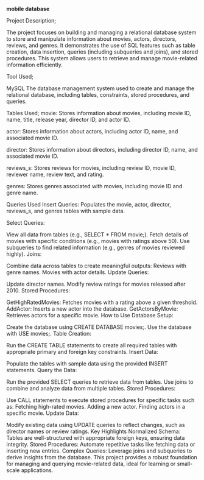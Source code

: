 **mobile database**

Project Description;

The project focuses on building and managing a relational database system to store and manipulate information about movies, actors, directors, reviews, and genres. It demonstrates the use of SQL features such as table creation, data insertion, queries (including subqueries and joins), and stored procedures. This system allows users to retrieve and manage movie-related information efficiently.

Tool Used;

MySQL
The database management system used to create and manage the relational database, including tables, constraints, stored procedures, and queries.

Tables Used;
movie:
Stores information about movies, including movie ID, name, title, release year, director ID, and actor ID.

actor:
Stores information about actors, including actor ID, name, and associated movie ID.

director:
Stores information about directors, including director ID, name, and associated movie ID.

reviews_s:
Stores reviews for movies, including review ID, movie ID, reviewer name, review text, and rating.

genres:
Stores genres associated with movies, including movie ID and genre name.

Queries Used
Insert Queries:
Populates the movie, actor, director, reviews_s, and genres tables with sample data.

Select Queries:

View all data from tables (e.g., SELECT * FROM movie;).
Fetch details of movies with specific conditions (e.g., movies with ratings above 50).
Use subqueries to find related information (e.g., genres of movies reviewed highly).
Joins:

Combine data across tables to create meaningful outputs:
Reviews with genre names.
Movies with actor details.
Update Queries:

Update director names.
Modify review ratings for movies released after 2010.
Stored Procedures:

GetHighRatedMovies: Fetches movies with a rating above a given threshold.
AddActor: Inserts a new actor into the database.
GetActorsByMovie: Retrieves actors for a specific movie.
How to Use
Database Setup:

Create the database using CREATE DATABASE movies;.
Use the database with USE movies;.
Table Creation:

Run the CREATE TABLE statements to create all required tables with appropriate primary and foreign key constraints.
Insert Data:

Populate the tables with sample data using the provided INSERT statements.
Query the Data:

Run the provided SELECT queries to retrieve data from tables.
Use joins to combine and analyze data from multiple tables.
Stored Procedures:

Use CALL statements to execute stored procedures for specific tasks such as:
Fetching high-rated movies.
Adding a new actor.
Finding actors in a specific movie.
Update Data:

Modify existing data using UPDATE queries to reflect changes, such as director names or review ratings.
Key Highlights
Normalized Schema: Tables are well-structured with appropriate foreign keys, ensuring data integrity.
Stored Procedures: Automate repetitive tasks like fetching data or inserting new entries.
Complex Queries: Leverage joins and subqueries to derive insights from the database.
This project provides a robust foundation for managing and querying movie-related data, ideal for learning or small-scale applications.






